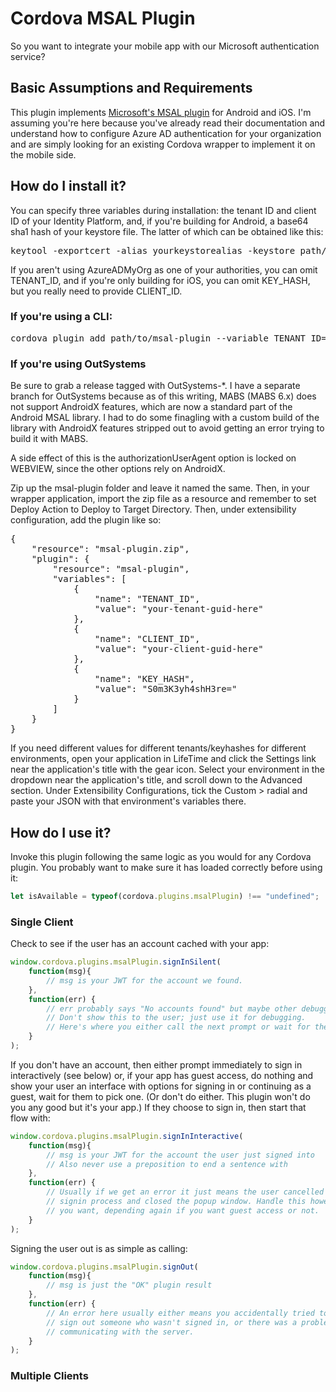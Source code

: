 # Cordova MSAL Plugin
So you want to integrate your mobile app with our Microsoft authentication service?
## Basic Assumptions and Requirements
This plugin implements [Microsoft's MSAL plugin](https://docs.microsoft.com/en-us/azure/active-directory/develop/msal-overview) for Android and iOS. I'm assuming you're here because you've already read their documentation and understand how to configure Azure AD authentication for your organization and are simply looking for an existing Cordova wrapper to implement it on the mobile side.
## How do I install it?
You can specify three variables during installation: the tenant ID and client ID of your Identity Platform, and, if you're building for Android, a base64 sha1 hash of your keystore file. The latter of which can be obtained like this:
<pre>
keytool -exportcert -alias yourkeystorealias -keystore path/to/your/keystore/file.keystore | openssl sha1 -binary | openssl base64
</pre>
If you aren't using AzureADMyOrg as one of your authorities, you can omit TENANT_ID, and if you're only building for iOS, you can omit KEY_HASH, but you really need to provide CLIENT_ID.
### If you're using a CLI:
<pre>
cordova plugin add path/to/msal-plugin --variable TENANT_ID=your-tenant-guid-here --variable CLIENT_ID=your-client-guid-here --variable KEY_HASH=S0m3K3yh4shH3re=
</pre>
### If you're using OutSystems
Be sure to grab a release tagged with OutSystems-*. I have a separate branch for OutSystems because as of this writing, MABS (MABS 6.x) does not support AndroidX features, which are now a standard part of the Android MSAL library. I had to do some finagling with a custom build of the library with AndroidX features stripped out to avoid getting an error trying to build it with MABS.

A side effect of this is the authorizationUserAgent option is locked on WEBVIEW, since the other options rely on AndroidX.

Zip up the msal-plugin folder and leave it named the same. Then, in your wrapper application, import the zip file as a resource and remember to set Deploy Action to Deploy to Target Directory. Then, under extensibility configuration, add the plugin like so:
<pre>
{
    "resource": "msal-plugin.zip",
    "plugin": {
        "resource": "msal-plugin",
        "variables": [
            {
                "name": "TENANT_ID",
                "value": "your-tenant-guid-here"
            },
            {
                "name": "CLIENT_ID",
                "value": "your-client-guid-here"
            },
            {
                "name": "KEY_HASH",
                "value": "S0m3K3yh4shH3re="
            }
        ]
    }
}
</pre>
If you need different values for different tenants/keyhashes for different environments, open your application in LifeTime and click the Settings link near the application's title with the gear icon. Select your environment in the dropdown near the application's title, and scroll down to the Advanced section. Under Extensibility Configurations, tick the Custom > radial and paste your JSON with that environment's variables there.
## How do I use it?
Invoke this plugin following the same logic as you would for any Cordova plugin. You probably want to make sure it has loaded correctly before using it:
```js
let isAvailable = typeof(cordova.plugins.msalPlugin) !== "undefined";
```

### Single Client
Check to see if the user has an account cached with your app:
```js
window.cordova.plugins.msalPlugin.signInSilent(
    function(msg){
        // msg is your JWT for the account we found.
    }, 
    function(err) {
        // err probably says "No accounts found" but maybe other debugging info
        // Don't show this to the user; just use it for debugging.
        // Here's where you either call the next prompt or wait for the user
    }
);
```
If you don't have an account, then either prompt immediately to sign in interactively (see below) or, if your app has guest access, do nothing and show your user an interface with options for signing in or continuing as a guest, wait for them to pick one. (Or don't do either. This plugin won't do you any good but it's your app.) If they choose to sign in, then start that flow with:
```js
window.cordova.plugins.msalPlugin.signInInteractive(
    function(msg){
        // msg is your JWT for the account the user just signed into
        // Also never use a preposition to end a sentence with
    }, 
    function(err) {
        // Usually if we get an error it just means the user cancelled the
        // signin process and closed the popup window. Handle this however
        // you want, depending again if you want guest access or not.
    }
);
```
Signing the user out is as simple as calling:
```js
window.cordova.plugins.msalPlugin.signOut(
    function(msg){
        // msg is just the "OK" plugin result
    }, 
    function(err) {
        // An error here usually either means you accidentally tried to
        // sign out someone who wasn't signed in, or there was a problem
        // communicating with the server.
    }
);
```
### Multiple Clients